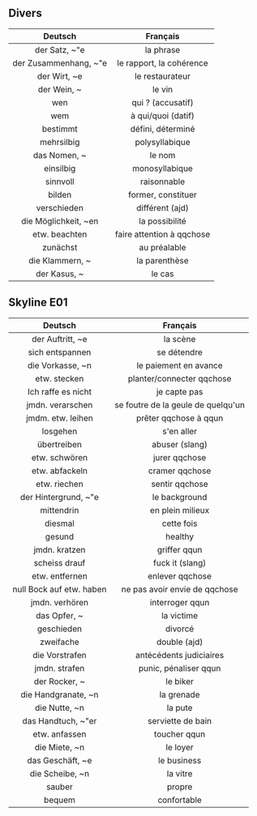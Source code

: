 ## Divers
| Deutsch | Français |
| :----:  | :----:   |
| der Satz, ~"e     | la phrase |
| der Zusammenhang, ~"e | le rapport, la cohérence |
| der Wirt, ~e | le restaurateur |
| der Wein, ~  | le vin |
| wen | qui ? (accusatif) |
| wem | à qui/quoi (datif) |
| bestimmt | défini, déterminé | 
| mehrsilbig | polysyllabique |
| das Nomen, ~ | le nom | 
| einsilbig | monosyllabique |
| sinnvoll | raisonnable |
| bilden | former, constituer |
| verschieden | différent (ajd) | 
| die Möglichkeit, ~en | la possibilité |
| etw. beachten | faire attention à qqchose | 
| zunächst | au préalable | 
| die Klammern, ~ | la parenthèse | 
| der Kasus, ~ | le cas |


## Skyline E01
| Deutsch | Français |
| :----:  | :----:   |
| der Auftritt, ~e | la scène |
| sich entspannen | se détendre |
| die Vorkasse, ~n | le paiement en avance |
| etw. stecken | planter/connecter qqchose | 
| Ich raffe es nicht  | je capte pas |
| jmdn. verarschen | se foutre de la geule de quelqu'un |
| jmdm. etw. leihen | prêter qqchose à qqun | 
| losgehen | s'en aller |
| übertreiben | abuser (slang) |
| etw. schwören | jurer qqchose | 
| etw. abfackeln | cramer qqchose | 
| etw. riechen | sentir qqchose |
| der Hintergrund, ~"e | le background |
| mittendrin | en plein milieux |
| diesmal | cette fois |
| gesund | healthy | 
| jmdn. kratzen | griffer qqun | 
| scheiss drauf | fuck it (slang) | 
| etw. entfernen | enlever qqchose | 
| null Bock auf etw. haben | ne pas avoir envie de qqchose |
| jmdn. verhören | interroger qqun | 
| das Opfer, ~ | la victime |
| geschieden | divorcé |
| zweifache | double (ajd) |
| die Vorstrafen | antécédents judiciaires|
| jmdn. strafen | punic, pénaliser qqun | 
| der Rocker, ~ | le biker |
| die Handgranate, ~n | la grenade |
| die Nutte, ~n | la pute | 
| das Handtuch, ~"er | serviette de bain |
| etw. anfassen | toucher qqun | 
| die Miete, ~n | le loyer | 
| das Geschäft, ~e | le business |
| die Scheibe, ~n | la vitre | 
| sauber | propre | 
| bequem | confortable | 

